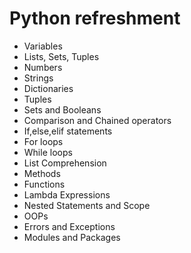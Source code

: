 # Python refreshment
* Variables
* Lists, Sets, Tuples
* Numbers
* Strings
* Dictionaries
* Tuples
* Sets and Booleans
* Comparison and Chained operators
* If,else,elif statements
* For loops
* While loops
* List Comprehension
* Methods 
* Functions
* Lambda Expressions
* Nested Statements and Scope
* OOPs
* Errors and Exceptions
* Modules and Packages
